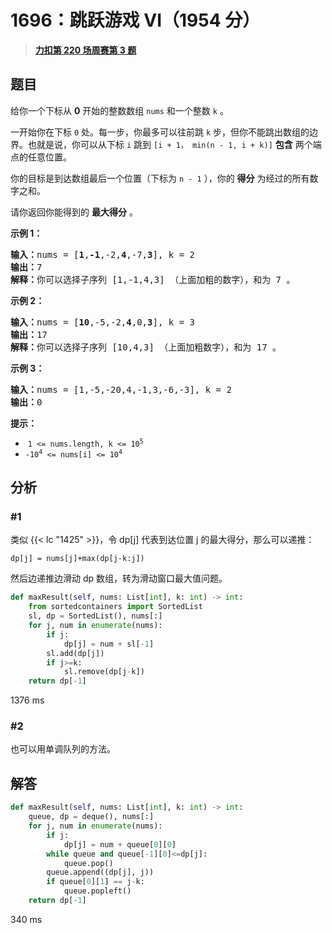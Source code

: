 # 1696：跳跃游戏 VI（1954 分）


> <u>**[力扣第 220 场周赛第 3 题](https://leetcode.cn/problems/jump-game-vi/)**</u>

## 题目

<p>给你一个下标从 <strong>0</strong> 开始的整数数组 <code>nums</code> 和一个整数 <code>k</code> 。</p>

<p>一开始你在下标 <code>0</code> 处。每一步，你最多可以往前跳 <code>k</code> 步，但你不能跳出数组的边界。也就是说，你可以从下标 <code>i</code> 跳到 <code>[i + 1， min(n - 1, i + k)]</code> <strong>包含</strong> 两个端点的任意位置。</p>

<p>你的目标是到达数组最后一个位置（下标为 <code>n - 1</code> ），你的 <strong>得分</strong> 为经过的所有数字之和。</p>

<p>请你返回你能得到的 <strong>最大得分</strong> 。</p>



<p><strong>示例 1：</strong></p>

<pre>
<b>输入：</b>nums = [<strong>1</strong>,<strong>-1</strong>,-2,<strong>4</strong>,-7,<strong>3</strong>], k = 2
<b>输出：</b>7
<b>解释：</b>你可以选择子序列 [1,-1,4,3] （上面加粗的数字），和为 7 。
</pre>

<p><strong>示例 2：</strong></p>

<pre>
<strong>输入：</strong>nums = [<strong>10</strong>,-5,-2,<strong>4</strong>,0,<strong>3</strong>], k = 3
<b>输出：</b>17
<b>解释：</b>你可以选择子序列 [10,4,3] （上面加粗数字），和为 17 。
</pre>

<p><strong>示例 3：</strong></p>

<pre>
<b>输入：</b>nums = [1,-5,-20,4,-1,3,-6,-3], k = 2
<b>输出：</b>0
</pre>



<p><strong>提示：</strong></p>

<ul>
<li> <code>1 <= nums.length, k <= 10<sup>5</sup></code></li>
<li><code>-10<sup>4</sup> <= nums[i] <= 10<sup>4</sup></code></li>
</ul>


## 分析

### #1

类似 {{< lc "1425" >}}，令 dp[j] 代表到达位置 j 的最大得分，那么可以递推：

	dp[j] = nums[j]+max(dp[j-k:j])

然后边递推边滑动 dp 数组，转为滑动窗口最大值问题。

```python
def maxResult(self, nums: List[int], k: int) -> int:
    from sortedcontainers import SortedList
    sl, dp = SortedList(), nums[:]
    for j, num in enumerate(nums):
        if j:
            dp[j] = num + sl[-1]
        sl.add(dp[j])
        if j>=k:
            sl.remove(dp[j-k])
    return dp[-1]
```
1376 ms

### #2

也可以用单调队列的方法。

## 解答

```python
def maxResult(self, nums: List[int], k: int) -> int:
    queue, dp = deque(), nums[:]
    for j, num in enumerate(nums):
        if j:
            dp[j] = num + queue[0][0]
        while queue and queue[-1][0]<=dp[j]:
            queue.pop()
        queue.append((dp[j], j))
        if queue[0][1] == j-k:
            queue.popleft()
    return dp[-1]
```
340 ms



